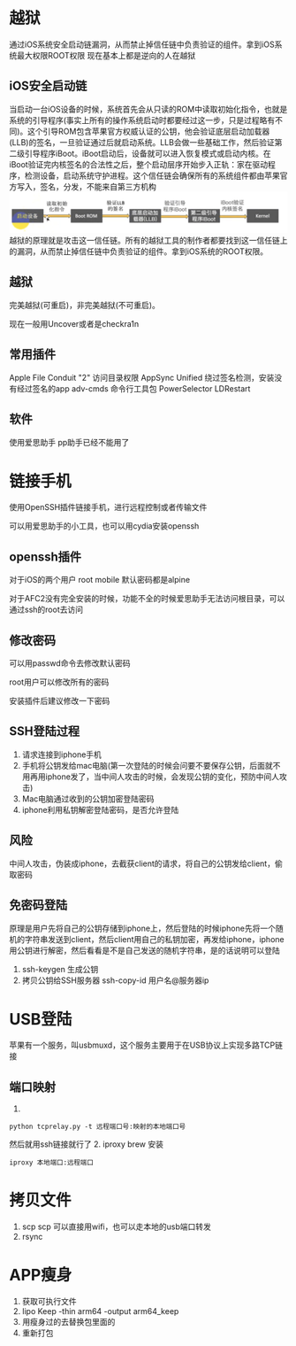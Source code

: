 # 越狱
通过iOS系统安全启动链漏洞，从而禁止掉信任链中负责验证的组件。拿到iOS系统最大权限ROOT权限
现在基本上都是逆向的人在越狱
## iOS安全启动链
当启动一台iOS设备的时候，系统首先会从只读的ROM中读取初始化指令，也就是系统的引导程序(事实上所有的操作系统启动时都要经过这一步，只是过程略有不同)。这个引导ROM包含苹果官方权威认证的公钥，他会验证底层启动加载器(LLB)的签名，一旦验证通过后就启动系统。LLB会做一些基础工作，然后验证第二级引导程序iBoot。iBoot启动后，设备就可以进入恢复模式或启动内核。在iBoot验证完内核签名的合法性之后，整个启动层序开始步入正轨：家在驱动程序，检测设备，启动系统守护进程。这个信任链会确保所有的系统组件都由苹果官方写入，签名，分发，不能来自第三方机构
![](./安全启动链图示.png)
越狱的原理就是攻击这一信任链。所有的越狱工具的制作者都要找到这一信任链上的漏洞，从而禁止掉信任链中负责验证的组件。拿到iOS系统的ROOT权限。
## 越狱
完美越狱(可重启)，非完美越狱(不可重启)。

现在一般用Uncover或者是checkra1n
## 常用插件
Apple File Conduit "2" 访问目录权限
AppSync Unified 绕过签名检测，安装没有经过签名的app
adv-cmds 命令行工具包
PowerSelector LDRestart
## 软件
使用爱思助手 
pp助手已经不能用了

# 链接手机
使用OpenSSH插件链接手机，进行远程控制或者传输文件

可以用爱思助手的小工具，也可以用cydia安装openssh
## openssh插件
对于iOS的两个用户 root mobile 默认密码都是alpine

对于AFC2没有完全安装的时候，功能不全的时候爱思助手无法访问根目录，可以通过ssh的root去访问

## 修改密码
可以用passwd命令去修改默认密码

root用户可以修改所有的密码      

安装插件后建议修改一下密码

## SSH登陆过程
1. 请求连接到iphone手机
2. 手机将公钥发给mac电脑(第一次登陆的时候会问要不要保存公钥，后面就不用再用iphone发了，当中间人攻击的时候，会发现公钥的变化，预防中间人攻击)
3. Mac电脑通过收到的公钥加密登陆密码
4. iphone利用私钥解密登陆密码，是否允许登陆

## 风险
中间人攻击，伪装成iphone，去截获client的请求，将自己的公钥发给client，偷取密码

## 免密码登陆
原理是用户先将自己的公钥存储到iphone上，然后登陆的时候iphone先将一个随机的字符串发送到client，然后client用自己的私钥加密，再发给iphone，iphone用公钥进行解密，然后看看是不是自己发送的随机字符串，是的话说明可以登陆
1. ssh-keygen 生成公钥
2. 拷贝公钥给SSH服务器 ssh-copy-id 用户名@服务器ip

# USB登陆
苹果有一个服务，叫usbmuxd，这个服务主要用于在USB协议上实现多路TCP链接
## 端口映射
1. 
```
python tcprelay.py -t 远程端口号:映射的本地端口号
```
然后就用ssh链接就行了
2. iproxy brew 安装
```
iproxy 本地端口:远程端口
```

# 拷贝文件
1. scp scp 可以直接用wifi，也可以走本地的usb端口转发
2. rsync

# APP瘦身
1. 获取可执行文件
2. lipo Keep -thin arm64 -output arm64_keep
3. 用瘦身过的去替换包里面的
4. 重新打包